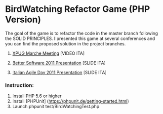 # BirdWatching Refactor Game (PHP Version)

The goal of the game is to refactor the code in the master branch following the SOLID PRINCIPLES.
I presented this game at several conferences and you can find the proposed solution in the project branches.

1. [XPUG Marche Meeting](http://vimeo.com/groups/xpugmarche/videos/23269100) [VIDEO ITA]

2. [Better Software 2011 Presentation](http://www.slideshare.net/raist81/codice-legacy-usciamo-dal-pantano) [SLIDE ITA]

3. [Italian Agile Day 2011 Presentation](http://www.slideshare.net/raist81/codice-legacy-usciamo-dal-pantano-iad11) [SLIDE ITA]


### Instruction:
1. Install PHP 5.6 or higher
2. Install [PHPUnit] (https://phpunit.de/getting-started.html)
3. Launch phpunit test/BirdWatchingTest.php
